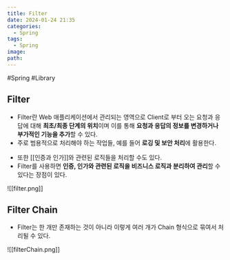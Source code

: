 ```yaml
---
title: Filter
date: 2024-01-24 21:35
categories:
  - Spring
tags:
  - Spring
image: 
path:
---
```

#Spring #Library 

## Filter
- Filter란 Web 애플리케이션에서 관리되는 영역으로 Client로 부터 오는 요청과 응답에 대해 **최초/최종 단계의 위치**이며 이를 통해 **요청과 응답의 정보를 변경하거나 부가적인 기능을 추가**할 수 있다.
- 주로 범용적으로 처리해야 하는 작업들, 예를 들어 **로깅 및 보안 처리**에 활용한다.
+ 또한 [[인증과 인가]]와 관련된 로직들을 처리할 수도 있다.
+ Filter를 사용하면 **인증, 인가와 관련된 로직을 비즈니스 로직과 분리하여 관리**할 수 있다는 장점이 있다.

![[filter.png]]

## Filter Chain
+ Filter는 한 개만 존재하는 것이 아니라 이렇게 여러 개가 Chain 형식으로 묶여서 처리될 수 있다.

![[filterChain.png]]